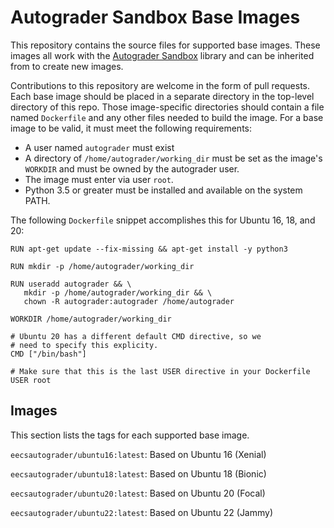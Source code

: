 # Autograder Sandbox Base Images

This repository contains the source files for supported base images. These images all work with the [Autograder Sandbox](../autograder-sandbox) library and can be inherited from to create new images.

Contributions to this repository are welcome in the form of pull requests. Each base image should be placed in a separate directory in the top-level directory of this repo. Those image-specific directories should contain a file named `Dockerfile` and any other files needed to build the image. For a base image to be valid, it must meet the following requirements:
- A user named `autograder` must exist
- A directory of `/home/autograder/working_dir` must be set as the image's `WORKDIR` and must be owned by the autograder user. 
- The image must enter via user `root`.
- Python 3.5 or greater must be installed and available on the system PATH.

The following `Dockerfile` snippet accomplishes this for Ubuntu 16, 18, and 20:

```
RUN apt-get update --fix-missing && apt-get install -y python3

RUN mkdir -p /home/autograder/working_dir

RUN useradd autograder && \
   mkdir -p /home/autograder/working_dir && \
   chown -R autograder:autograder /home/autograder

WORKDIR /home/autograder/working_dir

# Ubuntu 20 has a different default CMD directive, so we 
# need to specify this explicity.
CMD ["/bin/bash"]

# Make sure that this is the last USER directive in your Dockerfile
USER root
```

## Images

This section lists the tags for each supported base image.

`eecsautograder/ubuntu16:latest`: Based on Ubuntu 16 (Xenial)

`eecsautograder/ubuntu18:latest`: Based on Ubuntu 18 (Bionic)

`eecsautograder/ubuntu20:latest`: Based on Ubuntu 20 (Focal)

`eecsautograder/ubuntu22:latest`: Based on Ubuntu 22 (Jammy)